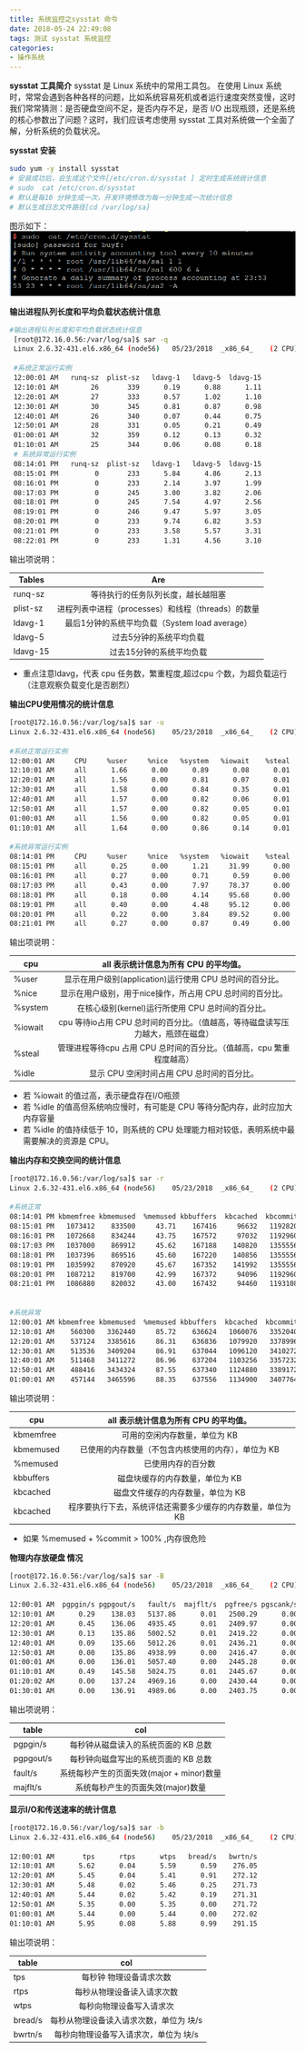 ```yaml
---
title: 系统监控之sysstat 命令
date: 2018-05-24 22:49:08
tags: 测试 sysstat 系统监控
categories:
- 操作系统
---
```


**sysstat 工具简介**
sysstat 是 Linux 系统中的常用工具包。
在使用 Linux 系统时，常常会遇到各种各样的问题，比如系统容易死机或者运行速度突然变慢，这时我们常常猜测：是否硬盘空间不足，是否内存不足，是否 I/O 出现瓶颈，还是系统的核心参数出了问题？这时，我们应该考虑使用 sysstat 工具对系统做一个全面了解，分析系统的负载状况。

**sysstat 安装**
```bash
sudo yum -y install sysstat
# 安装成功后，会生成这个文件[/etc/cron.d/sysstat ] 定时生成系统统计信息
# sudo  cat /etc/cron.d/sysstat
# 默认是每10 分钟生成一次，开发环境修改为每一分钟生成一次统计信息 
# 默认生成日志文件路径[cd	/var/log/sa]
```
图示如下：
![sysstat 定时统计脚本](/source/sysstatcron.png)


**输出进程队列长度和平均负载状态统计信息**
```bash
#输出进程队列长度和平均负载状态统计信息
 [root@172.16.0.56:/var/log/sa]$ sar -q
 Linux 2.6.32-431.el6.x86_64 (node56) 	05/23/2018 	_x86_64_	(2 CPU)
 
 #系统正常运行实例
 12:00:01 AM   runq-sz  plist-sz   ldavg-1   ldavg-5  ldavg-15
 12:10:01 AM        26       339      0.19      0.88      1.11
 12:20:01 AM        27       333      0.57      1.02      1.10
 12:30:01 AM        30       345      0.81      0.87      0.98
 12:40:01 AM        26       340      0.07      0.44      0.75
 12:50:01 AM        28       331      0.05      0.21      0.49
 01:00:01 AM        32       359      0.12      0.13      0.32
 01:10:01 AM        25       344      0.06      0.08      0.18
 # 系统异常运行实例
 08:14:01 PM   runq-sz  plist-sz   ldavg-1   ldavg-5  ldavg-15
 08:15:01 PM         0       233      5.84      4.86      2.13
 08:16:01 PM         0       233      2.14      3.97      1.99
 08:17:03 PM         0       245      3.00      3.82      2.06
 08:18:01 PM         0       245      7.54      4.97      2.56
 08:19:01 PM         0       246      9.47      5.97      3.05
 08:20:01 PM         0       233      9.74      6.82      3.53
 08:21:01 PM         0       233      3.58      5.57      3.31
 08:22:01 PM         0       233      1.31      4.56      3.10


```
输出项说明：


| Tables   |      Are      |
|----------|:-------------:|
| runq-sz  | 等待执行的任务队列长度，越长越阻塞|
| plist-sz | 进程列表中进程（processes）和线程（threads）的数量|
| ldavg-1  | 最后1分钟的系统平均负载（System load average）|
| ldavg-5  | 过去5分钟的系统平均负载|
| ldavg-15 | 过去15分钟的系统平均负载|

* 重点注意ldavg，代表 cpu 任务数，繁重程度,超过cpu 个数，为超负载运行 （注意观察负载变化是否剧烈）




**输出CPU使用情况的统计信息**
```bash
[root@172.16.0.56:/var/log/sa]$ sar -u
Linux 2.6.32-431.el6.x86_64 (node56) 	05/23/2018 	_x86_64_	(2 CPU)

#系统正常运行实例
12:00:01 AM     CPU     %user     %nice   %system   %iowait    %steal     %idle
12:10:01 AM     all      1.66      0.00      0.89      0.08      0.01     97.36
12:20:01 AM     all      1.56      0.00      0.81      0.07      0.01     97.55
12:30:01 AM     all      1.58      0.00      0.84      0.35      0.01     97.21
12:40:01 AM     all      1.57      0.00      0.82      0.06      0.01     97.54
12:50:01 AM     all      1.57      0.00      0.82      0.05      0.01     97.54
01:00:01 AM     all      1.56      0.00      0.82      0.05      0.01     97.55
01:10:01 AM     all      1.64      0.00      0.86      0.14      0.01     97.35

#系统异常运行实例
08:14:01 PM     CPU     %user     %nice   %system   %iowait    %steal     %idle
08:15:01 PM     all      0.25      0.00      1.21     31.99      0.00     66.55
08:16:01 PM     all      0.27      0.00      0.71      0.59      0.00     98.44
08:17:03 PM     all      0.43      0.00      7.97     78.37      0.00     13.23
08:18:01 PM     all      0.18      0.00      4.14     95.68      0.00      0.00
08:19:01 PM     all      0.40      0.00      4.48     95.12      0.00      0.00
08:20:01 PM     all      0.22      0.00      3.84     89.52      0.00      6.41
08:21:01 PM     all      0.27      0.00      0.87      0.49      0.00     98.37


```
输出项说明：


| cpu   |      all 表示统计信息为所有 CPU 的平均值。      |
|----------|:-------------:|
|%user|	显示在用户级别(application)运行使用 CPU 总时间的百分比。|
|%nice	|显示在用户级别，用于nice操作，所占用 CPU 总时间的百分比。|
|%system|	在核心级别(kernel)运行所使用 CPU 总时间的百分比。|
|%iowait	|cpu 等待io占用 CPU 总时间的百分比。（值越高，等待磁盘读写压力越大，瓶颈在磁盘）|
|%steal	|管理进程等待cpu 占用 CPU 总时间的百分比。（值越高，cpu 繁重程度越高）|
|%idle	|显示 CPU 空闲时间占用 CPU 总时间的百分比。|

* 若 %iowait 的值过高，表示硬盘存在I/O瓶颈
* 若 %idle 的值高但系统响应慢时，有可能是 CPU 等待分配内存，此时应加大内存容量
* 若 %idle 的值持续低于 10，则系统的 CPU 处理能力相对较低，表明系统中最需要解决的资源是 CPU。


**输出内存和交换空间的统计信息**
```bash
[root@172.16.0.56:/var/log/sa]$ sar -r
Linux 2.6.32-431.el6.x86_64 (node56) 	05/23/2018 	_x86_64_	(2 CPU)

#系统正常
08:14:01 PM kbmemfree kbmemused  %memused kbbuffers  kbcached  kbcommit   %commit
08:15:01 PM   1073412    833500     43.71    167416     96632   1192820     30.29
08:16:01 PM   1072668    834244     43.75    167572     97032   1192960     30.29
08:17:03 PM   1037000    869912     45.62    167188    140820   1355556     34.42
08:18:01 PM   1037396    869516     45.60    167220    140856   1355556     34.42
08:19:01 PM   1035992    870920     45.67    167352    141992   1355556     34.42
08:20:01 PM   1087212    819700     42.99    167372     94096   1192960     30.29
08:21:01 PM   1086880    820032     43.00    167432     94460   1193108     30.29


#系统异常
12:00:01 AM kbmemfree kbmemused  %memused kbbuffers  kbcached  kbcommit   %commit
12:10:01 AM    560300   3362440     85.72    636624   1060076   3352040     27.23
12:20:01 AM    537124   3385616     86.31    636836   1079920   3378996     27.45
12:30:01 AM    513536   3409204     86.91    637044   1096120   3410272     27.70
12:40:01 AM    511468   3411272     86.96    637204   1103256   3357232     27.27
12:50:01 AM    488416   3434324     87.55    637340   1124880   3389172     27.53
01:00:01 AM    457144   3465596     88.35    637556   1134900   3407764     27.68

```
输出项说明：

| cpu   |      all 表示统计信息为所有 CPU 的平均值。      |
|----------|:-------------:|
|kbmemfree |	可用的空闲内存数量，单位为 KB |
|kbmemused	|已使用的内存数量（不包含内核使用的内存），单位为 KB|
|%memused	|已使用内存的百分数|
|kbbuffers|	磁盘块缓存的内存数量，单位为 KB|
|kbcached|	磁盘文件缓存的内存数量，单位为 KB|
|kbcached|	程序要执行下去，系统评估还需要多少缓存的内存数量，单位为 KB|

* 如果 %memused +  %commit > 100% ,内存很危险

**物理内存放硬盘 情况**
```bash
[root@172.16.0.56:/var/log/sa]$ sar -B
Linux 2.6.32-431.el6.x86_64 (node56) 	05/23/2018 	_x86_64_	(2 CPU)

12:00:01 AM  pgpgin/s pgpgout/s   fault/s  majflt/s  pgfree/s pgscank/s pgscand/s pgsteal/s    %vmeff
12:10:01 AM      0.29    138.03   5137.86      0.01   2500.29      0.00      0.00      0.00      0.00
12:20:01 AM      0.45    136.06   4935.45      0.01   2409.97      0.00      0.11      0.11    100.00
12:30:01 AM      0.13    135.86   5002.52      0.01   2419.22      0.00      0.05      0.05    100.00
12:40:01 AM      0.09    135.66   5012.26      0.01   2436.21      0.00      0.11      0.11    100.00
12:50:01 AM      0.00    135.86   4938.99      0.00   2416.47      0.00      0.11      0.11    100.00
01:00:01 AM      0.00    136.01   5057.40      0.00   2445.28      0.00      0.11      0.11    100.00
01:10:01 AM      0.49    145.58   5024.75      0.01   2445.67      0.00      0.00      0.00      0.00
01:20:02 AM      0.00    137.24   4969.16      0.00   2430.44      0.00      0.16      0.16     98.96
01:30:01 AM      0.00    136.91   4989.06      0.00   2403.75      0.00      0.11  
```
输出项说明：

| table   |      col      |
|----------|:-------------:|
|pgpgin/s	|每秒钟从磁盘读入的系统页面的 KB 总数|
|pgpgout/s	|每秒钟向磁盘写出的系统页面的 KB 总数|
|fault/s	|系统每秒产生的页面失效(major + minor)数量|
|majflt/s	|系统每秒产生的页面失效(major)数量|



**显示I/O和传送速率的统计信息**
```bash
[root@172.16.0.56:/var/log/sa]$ sar -b
Linux 2.6.32-431.el6.x86_64 (node56) 	05/23/2018 	_x86_64_	(2 CPU)

12:00:01 AM       tps      rtps      wtps   bread/s   bwrtn/s
12:10:01 AM      5.62      0.04      5.59      0.59    276.05
12:20:01 AM      5.45      0.04      5.41      0.91    272.12
12:30:01 AM      5.48      0.02      5.46      0.25    271.73
12:40:01 AM      5.44      0.02      5.42      0.19    271.31
12:50:01 AM      5.35      0.00      5.35      0.00    271.72
01:00:01 AM      5.44      0.00      5.44      0.00    272.02
01:10:01 AM      5.95      0.08      5.88      0.99    291.15

```
输出项说明：

| table   |      col      |
|----------|:-------------:|
|tps	|每秒钟 物理设备请求次数|
|rtps	|每秒从物理设备读入请求次数|
|wtps	|每秒向物理设备写入请求次|
|bread/s	|每秒从物理设备读入请求次数，单位为 块/s|
|bwrtn/s	|每秒向物理设备写入请求次，单位为 块/s|